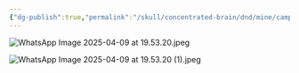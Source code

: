 ```yaml
---
{"dg-publish":true,"permalink":"/skull/concentrated-brain/dnd/mine/campaigns/starfall/events/weekday/0-moon-day/words/","tags":["Tagless"],"noteIcon":""}
---
```


![WhatsApp Image 2025-04-09 at 19.53.20.jpeg](/img/user/images/WhatsApp%20Image%202025-04-09%20at%2019.53.20.jpeg)

![WhatsApp Image 2025-04-09 at 19.53.20 (1).jpeg](/img/user/images/WhatsApp%20Image%202025-04-09%20at%2019.53.20%20(1).jpeg)
<!--⚠️Imgur upload failed, check dev console-->
<!--⚠️Imgur upload failed, check dev console-->
